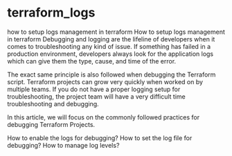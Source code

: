 # terraform_logs
how to setup logs management in terraform
How to setup logs management in terraform
Debugging and logging are the lifeline of developers when it comes to troubleshooting any kind of issue. If something has failed in a production environment, developers always look for the application logs which can give them the type, cause, and time of the error.

The exact same principle is also followed when debugging the Terraform script. Terraform projects can grow very quickly when worked on by multiple teams. If you do not have a proper logging setup for troubleshooting, the project team will have a very difficult time troubleshooting and debugging.

In this article, we will focus on the commonly followed practices for debugging Terraform Projects.

How to enable the logs for debugging? How to set the log file for debugging? How to manage log levels?
